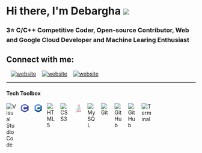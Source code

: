 <!-- <img src="https://img.wallpapersafari.com/desktop/1680/1050/33/10/JYPM91.jpg" width="300"> -->

<h1 align: center"> Hi there, I'm Debargha <img src="https://raw.githubusercontent.com/MartinHeinz/MartinHeinz/master/wave.gif" width="30"> </h1>

<h3 align: center"> 3⭐ C/C++ Competitive Coder, Open-source Contributor, Web and Google Cloud Developer and Machine Learing Enthusiast </h3>


<h2> Connect with me: </h2>

&nbsp;&nbsp;
[![website](./img/twitter-light.svg)](https://twitter.com/codestackr#gh-light-mode-only)
&nbsp;&nbsp;
[![website](./img/linkedin-light.svg)](https://linkedin.com/in/codeSTACKr#gh-light-mode-only)
&nbsp;&nbsp;
[![website](./img/instagram-light.svg)](https://instagram.com/codeSTACKr#gh-light-mode-only)

---

#### Tech Toolbox
<img align="left" alt="Visual Studio Code" width="26px" src="https://cdn.jsdelivr.net/gh/devicons/devicon/icons/vscode/vscode-original.svg" style="padding-right:10px;" />
<img align = "left" alt = "C" width = "26px" src = "img/C.png" style = "padding-right:10px;" />
<img align = "left" alt = "C++" width = "26px" src = "img/C++.png" style = "padding-right:10px;" />
<img align="left" alt="HTML5" width="26px" src="https://cdn.jsdelivr.net/gh/devicons/devicon/icons/html5/html5-original.svg" style="padding-right:10px;" />
<img align="left" alt="CSS3" width="26px" src="https://cdn.jsdelivr.net/gh/devicons/devicon/icons/css3/css3-original.svg" style="padding-right:10px;" />
<img align = "left" alt = "Java" width = "26px" src = "img/java.png" style = "padding-right:10px;" />
<img align="left" alt="MySQL" width="26px" src="https://cdn.jsdelivr.net/gh/devicons/devicon/icons/mysql/mysql-original.svg" style="padding-right:10px;" />
<img align="left" alt="Git" width="26px" src="https://cdn.jsdelivr.net/gh/devicons/devicon/icons/git/git-original.svg" style="padding-right:10px;" />
<img align="left" alt="GitHub" width="26px" src="https://user-images.githubusercontent.com/3369400/139447912-e0f43f33-6d9f-45f8-be46-2df5bbc91289.png" style="padding-right:10px;" />
<img align="left" alt="GitHub" width="26px" src="https://user-images.githubusercontent.com/3369400/139448065-39a229ba-4b06-434b-bc67-616e2ed80c8f.png" style="padding-right:10px;" />
<img align="left" alt="Terminal" width="26px" src="./img/terminal-light.svg" />
